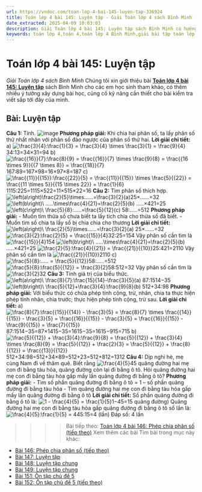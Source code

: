 ```yaml
---
url: https://vndoc.com/toan-lop-4-bai-145-luyen-tap-336924
title: Toán lớp 4 bài 145: Luyện tập - Giải Toán lớp 4 sách Bình Minh - VnDoc.com
date_extracted: 2025-04-09 10:03:03
description: Giải Toán lớp 4 bài 145: Luyện tập sách Bình Minh có hướng dẫn giải chi tiết các câu hỏi trong SGK Toán lớp 4 Bình Minh.
keywords: toán lớp 4,toán 4,toán lớp 4 Bình Minh,giải bài tập toán lớp 4 Bình Minh,giải toán lớp 4 Bình Minh,toán lớp 4 sách Bình Minh,toán 4 Bình Minh,giải sách toán lớp 4 Bình Minh,Toán lớp 4 Bài 145 Luyện tập,giải toán 4 bài 145
---
```


# Toán lớp 4 bài 145: Luyện tập
 _Giải Toán lớp 4 sách Bình Minh_
Chúng tôi xin giới thiệu bài [**Toán lớp 4 bài 145: Luyện tập**](<https://vndoc.com/toan-lop-4-bai-145-luyen-tap-336924>) sách Bình Minh cho các em học sinh tham khảo, có thêm nhiều ý tưởng xây dựng bài học, củng cố kỹ năng cần thiết cho bài kiểm tra viết sắp tới đây của mình.
## Bài: Luyện tập
**Câu 1:** Tính.
![image](https://i.vdoc.vn/data/image/2025/02/23/20-8.png)
**Phương pháp giải:**
Khi chia hai phân số, ta lấy phân số thứ nhất nhân với phân số đảo ngược của phân số thứ hai.
**Lời giải chi tiết:**
a\) ![\\frac{3}{4}:\\frac{1}{3} = \\frac{3}{4} \\times \\frac{3}{1} = \\frac{9}{4}](https://i.vdoc.vn/data/image/blank.png)34:13=34×31=94
b\) ![\\frac{{16}}{7}:\\frac{8}{9} = \\frac{{16}}{7} \\times \\frac{9}{8} = \\frac{{16 \\times 9}}{{7 \\times 8}} = \\frac{{18}}{7}](https://i.vdoc.vn/data/image/blank.png)167:89=167×98=16×97×8=187
c\) ![\\frac{{11}}{{15}}:\\frac{{22}}{5} = \\frac{{11}}{{15}} \\times \\frac{5}{{22}} = \\frac{{11 \\times 5}}{{15 \\times 22}} = \\frac{1}{6}](https://i.vdoc.vn/data/image/blank.png)1115:225=1115×522=11×515×22=16
**Câu 2:** Tìm phân số thích hợp.
![\\left\(a\\right\)\\frac{2}{5}\\times......=\\frac{3}{2}](https://i.vdoc.vn/data/image/blank.png)\(a\)25×......=32
![\\left\(b\\right\)\\ .....\\times\\frac{4}{21}=\\frac{2}{5}](https://i.vdoc.vn/data/image/blank.png)\(b\) .....×421=25
![\\left\(c\\right\)\\ \\frac{5}{8}:.....=\\frac{5}{12}](https://i.vdoc.vn/data/image/blank.png)\(c\) 58:.....=512
**Phương pháp giải:**
\- Muốn tìm thừa số chưa biết ta lấy tích chia cho thừa số đã biết.
\- Muốn tìm số chia ta lấy số bị chia chia cho thương
**Lời giải chi tiết:**
![\\left\(a\\right\)\\ \\frac{2}{5}\\times......=\\frac{3}{2}](https://i.vdoc.vn/data/image/blank.png)\(a\) 25×......=32
![\\frac{3}{2}:\\frac{2}{5} = \\frac{{15}}{4}](https://i.vdoc.vn/data/image/blank.png)32:25=154
Vậy phân số cần tìm là ![\\frac{{15}}{4}](https://i.vdoc.vn/data/image/blank.png)154
![\\left\(b\\right\)\\ .....\\times\\frac{4}{21}=\\frac{2}{5}](https://i.vdoc.vn/data/image/blank.png)\(b\) .....×421=25
![\\frac{2}{5}:\\frac{4}{{21}} = \\frac{{21}}{{10}}](https://i.vdoc.vn/data/image/blank.png)25:421=2110
Vậy phân số cần tìm là ![\\frac{{21}}{{10}}](https://i.vdoc.vn/data/image/blank.png)2110
c\) ![\\frac{5}{8}:..... = \\frac{5}{{12}}](https://i.vdoc.vn/data/image/blank.png)58:.....=512
![\\frac{5}{8}:\\frac{5}{{12}} = \\frac{3}{2}](https://i.vdoc.vn/data/image/blank.png)58:512=32
Vậy phân số cần tìm là ![\\frac{3}{2}](https://i.vdoc.vn/data/image/blank.png)32
**Câu 3:** Tính giá trị của biểu thức.
![\\left\(a\\right\)\\ \\frac{8}{7}:\\frac{15}{14}-\\frac{3}{5}](https://i.vdoc.vn/data/image/blank.png)\(a\) 87:1514−35
![\\left\(b\\right\)\\ \\frac{5}{12}+\\frac{3}{4}:\\frac{9}{8}](https://i.vdoc.vn/data/image/blank.png)\(b\) 512+34:98
**Phương pháp giải:**
Với biểu thức có chứa phép tính cộng, trừ, nhân, chia ta thực hiện phép tính nhân, chia trước; thực hiện phép tính cộng, trừ sau.
**Lời giải chi tiết:**
a\) ![\\frac{8}{7}:\\frac{{15}}{{14}} - \\frac{3}{5} = \\frac{8}{7} \\times \\frac{{14}}{{15}} - \\frac{3}{5} = \\frac{{16}}{{15}} - \\frac{3}{5} = \\frac{{16}}{{15}} - \\frac{9}{{15}} = \\frac{7}{{15}}](https://i.vdoc.vn/data/image/blank.png)87:1514−35=87×1415−35=1615−35=1615−915=715
b\) ![\\frac{5}{{12}} + \\frac{3}{4}:\\frac{9}{8} = \\frac{5}{{12}} + \\frac{3}{4} \\times \\frac{8}{9} = \\frac{5}{{12}} + \\frac{2}{3} = \\frac{5}{{12}} + \\frac{8}{{12}} = \\frac{{13}}{{12}}](https://i.vdoc.vn/data/image/blank.png)512+34:98=512+34×89=512+23=512+812=1312
**Câu 4:** Dịp nghỉ hè, mẹ cùng Nam đi về thăm quê. Biết rằng ![\\frac{4}{5}](https://i.vdoc.vn/data/image/blank.png)45 quãng đường hai mẹ con đi bằng tàu hỏa, quãng đường còn lại đi bằng ô tô. Hỏi quãng đường hai mẹ con đi bằng tàu hỏa gấp mấy lần quãng đường đi bằng ô tô?
**Phương pháp giải:**
\- Tìm số phần quãng đường đi bằng ô tô = 1 – số phần quãng đường đi bằng tàu hỏa
\- Tìm quãng đường hai mẹ con đi bằng tàu hỏa gấp mấy lần quãng đường đi bằng ô tô
**Lời giải chi tiết:**
Số phần quãng đường đi bằng ô tô là:
![1 - \\frac{4}{5} = \\frac{1}{5}](https://i.vdoc.vn/data/image/blank.png)1−45=15 quãng đường\)
Quãng đường hai mẹ con đi bằng tàu hỏa gấp quãng đường đi bằng ô tô số lần là:
![\\frac{4}{5}:\\frac{1}{5} = 4](https://i.vdoc.vn/data/image/blank.png)45:15=4 \(lần\)
Đáp số: 4 lần
>>>> Bài tiếp theo: [Toán lớp 4 bài 146: Phép chia phân số \(tiếp theo\)](<https://vndoc.com/toan-lop-4-bai-146-phep-chia-phan-so-tiep-theo-336925>)
Xem thêm các bài Tìm bài trong mục này khác:
  * [Bài 146: Phép chia phân số \(tiếp theo\)](</toan-lop-4-bai-146-phep-chia-phan-so-tiep-theo-336925>)
  * [Bài 147: Luyện tập](</toan-lop-4-bai-147-luyen-tap-336928>)
  * [Bài 148: Luyện tập chung](</toan-lop-4-bai-148-luyen-tap-chung-336929>)
  * [Bài 149: Luyện tập chung](</toan-lop-4-bai-149-luyen-tap-chung-336931>)
  * [Bài 151: Ôn tập chủ đề 5](</toan-lop-4-bai-151-on-tap-chu-de-5-336933>)
  * [Bài 152: Ôn tập chủ đề 5 \(tiếp theo\)](</toan-lop-4-bai-152-on-tap-chu-de-5-tiep-theo-336935>)

